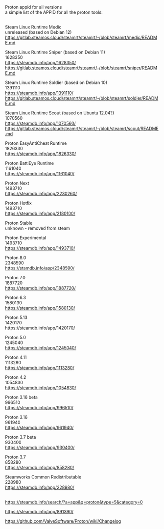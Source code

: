 Proton appid for all versions </br>
a simple list of the APPID for all the proton tools: </br>
 </br>

Steam Linux Runtime Medic </br>
unreleased (based on Debian 12) </br>
https://gitlab.steamos.cloud/steamrt/steamrt/-/blob/steamrt/medic/README.md </br>

Steam Linux Runtime Sniper (based on Debian 11) </br>
1628350 </br>
https://steamdb.info/app/1628350/ </br>
https://gitlab.steamos.cloud/steamrt/steamrt/-/blob/steamrt/sniper/README.md </br>

Steam Linux Runtime Soldier (based on Debian 10) </br>
1391110 </br>
https://steamdb.info/app/1391110/ </br>
https://gitlab.steamos.cloud/steamrt/steamrt/-/blob/steamrt/soldier/README.md </br>

Steam Linux Runtime Scout (based on Ubuntu 12.04?) </br>
1070560 </br>
https://steamdb.info/app/1070560/ </br>
https://gitlab.steamos.cloud/steamrt/steamrt/-/blob/steamrt/scout/README.md </br>

Proton EasyAntiCheat Runtime </br>
1826330 </br>
https://steamdb.info/app/1826330/ </br>

Proton BattlEye Runtime </br>
1161040 </br>
https://steamdb.info/app/1161040/ </br>

Proton Next </br>
1493710 </br>
https://steamdb.info/app/2230260/ </br>

Proton Hotfix </br>
1493710 </br>
https://steamdb.info/app/2180100/ </br>

Proton Stable </br>
unknown - removed from steam </br>

Proton Experimental </br>
1493710 </br>
https://steamdb.info/app/1493710/ </br>

Proton 8.0 </br>
2348590 </br>
https://stamdb.info/app/2348590/ </br>

Proton 7.0 </br>
1887720 </br>
https://steamdb.info/app/1887720/ </br>

Proton 6.3 </br>
1580130 </br>
https://steamdb.info/app/1580130/ </br>

Proton 5.13 </br>
1420170 </br>
https://steamdb.info/app/1420170/ </br>

Proton 5.0 </br>
1245040 </br>
https://steamdb.info/app/1245040/ </br>

Proton 4.11 </br>
1113280 </br>
https://steamdb.info/app/1113280/ </br>

Proton 4.2 </br>
1054830 </br>
https://steamdb.info/app/1054830/ </br>

Proton 3.16 beta </br>
996510 </br>
https://steamdb.info/app/996510/ </br>

Proton 3.16 </br>
961940 </br>
https://steamdb.info/app/961940/ </br>

Proton 3.7 beta </br>
930400 </br>
https://steamdb.info/app/930400/ </br>

Proton 3.7 </br>
858280 </br>
https://steamdb.info/app/858280/ </br>

Steamworks Common Redistributable </br>
228980 </br>
https://steamdb.info/app/228980/ </br>
 </br>

https://steamdb.info/search/?a=app&q=proton&type=5&category=0 </br>

https://steamdb.info/app/891390/ </br>

https://github.com/ValveSoftware/Proton/wiki/Changelog </br>

